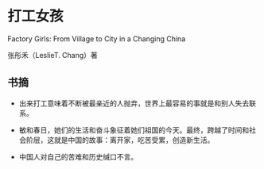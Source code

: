 # 打工女孩

Factory Girls: From Village to City in a Changing China

张彤禾（LeslieT. Chang）著

## 书摘

* 出来打工意味着不断被最亲近的人抛弃，世界上最容易的事就是和别人失去联系。

* 敏和春日，她们的生活和奋斗象征着她们祖国的今天。最终，跨越了时间和社会阶层，这就是中国的故事：离开家，吃苦受累，创造新生活。

* 中国人对自己的苦难和历史缄口不言。
